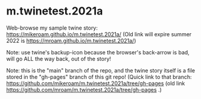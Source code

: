 # m.twinetest.2021a

Web-browse my sample twine story:
https://mikeroam.github.io/m.twinetest.2021a/
(Old link will expire summer 2022 is https://mroam.github.io/m.twinetest.2021a/)

Note: use twine's backup-icon because the browser's back-arrow is bad, will go ALL the way back, out of the story!

Note: this is the "main" branch of the repo, and the twine story itself is a file stored in the "gh-pages" branch of this git repo! (Quick link to that branch: https://github.com/mikeroam/m.twinetest.2021a/tree/gh-pages 
(old link https://github.com/mroam/m.twinetest.2021a/tree/gh-pages .)
